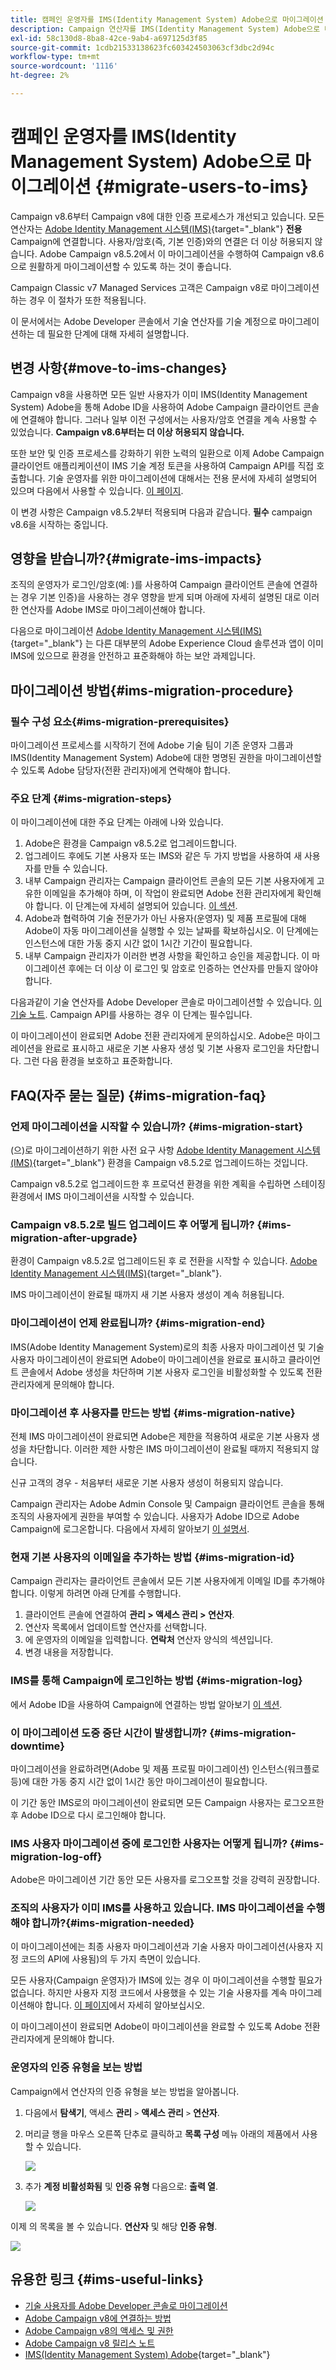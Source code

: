 ```yaml
---
title: 캠페인 운영자를 IMS(Identity Management System) Adobe으로 마이그레이션
description: Campaign 연산자를 IMS(Identity Management System) Adobe으로 마이그레이션하는 방법에 대해 알아봅니다.
exl-id: 58c130d8-8ba8-42ce-9ab4-a697125d3f85
source-git-commit: 1cdb21533138623fc603424503063cf3dbc2d94c
workflow-type: tm+mt
source-wordcount: '1116'
ht-degree: 2%

---
```


# 캠페인 운영자를 IMS(Identity Management System) Adobe으로 마이그레이션 {#migrate-users-to-ims}

Campaign v8.6부터 Campaign v8에 대한 인증 프로세스가 개선되고 있습니다. 모든 연산자는 [Adobe Identity Management 시스템(IMS)](https://helpx.adobe.com/kr/enterprise/using/identity.html){target="_blank"} **전용** Campaign에 연결합니다. 사용자/암호(즉, 기본 인증)와의 연결은 더 이상 허용되지 않습니다. Adobe Campaign v8.5.2에서 이 마이그레이션을 수행하여 Campaign v8.6으로 원활하게 마이그레이션할 수 있도록 하는 것이 좋습니다.

Campaign Classic v7 Managed Services 고객은 Campaign v8로 마이그레이션하는 경우 이 절차가 또한 적용됩니다.

이 문서에서는 Adobe Developer 콘솔에서 기술 연산자를 기술 계정으로 마이그레이션하는 데 필요한 단계에 대해 자세히 설명합니다.

## 변경 사항{#move-to-ims-changes}

Campaign v8을 사용하면 모든 일반 사용자가 이미 IMS(Identity Management System) Adobe을 통해 Adobe ID을 사용하여 Adobe Campaign 클라이언트 콘솔에 연결해야 합니다. 그러나 일부 이전 구성에서는 사용자/암호 연결을 계속 사용할 수 있었습니다. **Campaign v8.6부터는 더 이상 허용되지 않습니다.**

또한 보안 및 인증 프로세스를 강화하기 위한 노력의 일환으로 이제 Adobe Campaign 클라이언트 애플리케이션이 IMS 기술 계정 토큰을 사용하여 Campaign API를 직접 호출합니다. 기술 운영자를 위한 마이그레이션에 대해서는 전용 문서에 자세히 설명되어 있으며 다음에서 사용할 수 있습니다. [이 페이지](ims-migration.md).

이 변경 사항은 Campaign v8.5.2부터 적용되며 다음과 같습니다. **필수** campaign v8.6을 시작하는 중입니다.

## 영향을 받습니까?{#migrate-ims-impacts}

조직의 운영자가 로그인/암호(예: )를 사용하여 Campaign 클라이언트 콘솔에 연결하는 경우 기본 인증)을 사용하는 경우 영향을 받게 되며 아래에 자세히 설명된 대로 이러한 연산자를 Adobe IMS로 마이그레이션해야 합니다.

다음으로 마이그레이션 [Adobe Identity Management 시스템(IMS)](https://helpx.adobe.com/kr/enterprise/using/identity.html){target="_blank"} 는 다른 대부분의 Adobe Experience Cloud 솔루션과 앱이 이미 IMS에 있으므로 환경을 안전하고 표준화해야 하는 보안 과제입니다.

## 마이그레이션 방법{#ims-migration-procedure}

### 필수 구성 요소{#ims-migration-prerequisites}

마이그레이션 프로세스를 시작하기 전에 Adobe 기술 팀이 기존 운영자 그룹과 IMS(Identity Management System) Adobe에 대한 명명된 권한을 마이그레이션할 수 있도록 Adobe 담당자(전환 관리자)에게 연락해야 합니다.

### 주요 단계 {#ims-migration-steps}

이 마이그레이션에 대한 주요 단계는 아래에 나와 있습니다.

1. Adobe은 환경을 Campaign v8.5.2로 업그레이드합니다.
1. 업그레이드 후에도 기본 사용자 또는 IMS와 같은 두 가지 방법을 사용하여 새 사용자를 만들 수 있습니다.
1. 내부 Campaign 관리자는 Campaign 클라이언트 콘솔의 모든 기본 사용자에게 고유한 이메일을 추가해야 하며, 이 작업이 완료되면 Adobe 전환 관리자에게 확인해야 합니다. 이 단계는에 자세히 설명되어 있습니다. [이 섹션](#ims-migration-id).
1. Adobe과 협력하여 기술 전문가가 아닌 사용자(운영자) 및 제품 프로필에 대해 Adobe이 자동 마이그레이션을 실행할 수 있는 날짜를 확보하십시오. 이 단계에는 인스턴스에 대한 가동 중지 시간 없이 1시간 기간이 필요합니다.
1. 내부 Campaign 관리자가 이러한 변경 사항을 확인하고 승인을 제공합니다. 이 마이그레이션 후에는 더 이상 이 로그인 및 암호로 인증하는 연산자를 만들지 않아야 합니다.

다음과같이 기술 연산자를 Adobe Developer 콘솔로 마이그레이션할 수 있습니다. [이 기술 노트](ims-migration.md). Campaign API를 사용하는 경우 이 단계는 필수입니다.

이 마이그레이션이 완료되면 Adobe 전환 관리자에게 문의하십시오. Adobe은 마이그레이션을 완료로 표시하고 새로운 기본 사용자 생성 및 기본 사용자 로그인을 차단합니다. 그런 다음 환경을 보호하고 표준화합니다.

## FAQ(자주 묻는 질문) {#ims-migration-faq}

### 언제 마이그레이션을 시작할 수 있습니까? {#ims-migration-start}

(으)로 마이그레이션하기 위한 사전 요구 사항 [Adobe Identity Management 시스템(IMS)](https://helpx.adobe.com/kr/enterprise/using/identity.html){target="_blank"} 환경을 Campaign v8.5.2로 업그레이드하는 것입니다.

Campaign v8.5.2로 업그레이드한 후 프로덕션 환경을 위한 계획을 수립하면 스테이징 환경에서 IMS 마이그레이션을 시작할 수 있습니다.

### Campaign v8.5.2로 빌드 업그레이드 후 어떻게 됩니까? {#ims-migration-after-upgrade}

환경이 Campaign v8.5.2로 업그레이드된 후 로 전환을 시작할 수 있습니다. [Adobe Identity Management 시스템(IMS)](https://helpx.adobe.com/kr/enterprise/using/identity.html){target="_blank"}.

IMS 마이그레이션이 완료될 때까지 새 기본 사용자 생성이 계속 허용됩니다.

### 마이그레이션이 언제 완료됩니까? {#ims-migration-end}

IMS(Adobe Identity Management System)로의 최종 사용자 마이그레이션 및 기술 사용자 마이그레이션이 완료되면 Adobe이 마이그레이션을 완료로 표시하고 클라이언트 콘솔에서 Adobe 생성을 차단하며 기본 사용자 로그인을 비활성화할 수 있도록 전환 관리자에게 문의해야 합니다.


### 마이그레이션 후 사용자를 만드는 방법 {#ims-migration-native}

전체 IMS 마이그레이션이 완료되면 Adobe은 제한을 적용하여 새로운 기본 사용자 생성을 차단합니다. 이러한 제한 사항은 IMS 마이그레이션이 완료될 때까지 적용되지 않습니다.

신규 고객의 경우 - 처음부터 새로운 기본 사용자 생성이 허용되지 않습니다.

Campaign 관리자는 Adobe Admin Console 및 Campaign 클라이언트 콘솔을 통해 조직의 사용자에게 권한을 부여할 수 있습니다. 사용자가 Adobe ID으로 Adobe Campaign에 로그온합니다. 다음에서 자세히 알아보기 [이 설명서](../../v8/start/gs-permissions.md).

### 현재 기본 사용자의 이메일을 추가하는 방법 {#ims-migration-id}

Campaign 관리자는 클라이언트 콘솔에서 모든 기본 사용자에게 이메일 ID를 추가해야 합니다. 이렇게 하려면 아래 단계를 수행합니다.

1. 클라이언트 콘솔에 연결하여 **관리 > 액세스 관리 > 연산자**.
1. 연산자 목록에서 업데이트할 연산자를 선택합니다.
1. 에 운영자의 이메일을 입력합니다. **연락처** 연산자 양식의 섹션입니다.
1. 변경 내용을 저장합니다.

<!--You can also import a CSV file to update all your operator profiles with their email.-->


### IMS를 통해 Campaign에 로그인하는 방법 {#ims-migration-log}

에서 Adobe ID을 사용하여 Campaign에 연결하는 방법 알아보기 [이 섹션](../../v8/start/connect.md).

### 이 마이그레이션 도중 중단 시간이 발생합니까? {#ims-migration-downtime}

마이그레이션을 완료하려면(Adobe 및 제품 프로필 마이그레이션) 인스턴스(워크플로 등)에 대한 가동 중지 시간 없이 1시간 동안 마이그레이션이 필요합니다.

이 기간 동안 IMS로의 마이그레이션이 완료되면 모든 Campaign 사용자는 로그오프한 후 Adobe ID으로 다시 로그인해야 합니다.

### IMS 사용자 마이그레이션 중에 로그인한 사용자는 어떻게 됩니까? {#ims-migration-log-off}

Adobe은 마이그레이션 기간 동안 모든 사용자를 로그오프할 것을 강력히 권장합니다.

### 조직의 사용자가 이미 IMS를 사용하고 있습니다. IMS 마이그레이션을 수행해야 합니까?{#ims-migration-needed}

이 마이그레이션에는 최종 사용자 마이그레이션과 기술 사용자 마이그레이션(사용자 지정 코드의 API에 사용됨)의 두 가지 측면이 있습니다.

모든 사용자(Campaign 운영자)가 IMS에 있는 경우 이 마이그레이션을 수행할 필요가 없습니다. 하지만 사용자 지정 코드에서 사용했을 수 있는 기술 사용자를 계속 마이그레이션해야 합니다. [이 페이지](ims-migration.md)에서 자세히 알아보십시오.

이 마이그레이션이 완료되면 Adobe이 마이그레이션을 완료할 수 있도록 Adobe 전환 관리자에게 문의해야 합니다.

### 운영자의 인증 유형을 보는 방법

Campaign에서 연산자의 인증 유형을 보는 방법을 알아봅니다.

1. 다음에서 **탐색기**, 액세스 **관리** `>` **액세스 관리** `>` **연산자**.

1. 머리글 행을 마우스 오른쪽 단추로 클릭하고 **목록 구성** 메뉴 아래의 제품에서 사용할 수 있습니다.

   ![](assets/ims_2.png)

1. 추가 **계정 비활성화됨** 및 **인증 유형** 다음으로: **출력 열**.

   ![](assets/ims_1.png)

이제 의 목록을 볼 수 있습니다. **연산자** 및 해당 **인증 유형**.

![](assets/ims_3.png)

## 유용한 링크 {#ims-useful-links}

* [기술 사용자를 Adobe Developer 콘솔로 마이그레이션](ims-migration.md)
* [Adobe Campaign v8에 연결하는 방법](../../v8/start/connect.md)
* [Adobe Campaign v8의 액세스 및 권한](../../v8/start/gs-permissions.md)
* [Adobe Campaign v8 릴리스 노트](../../v8/start/release-notes.md)
* [IMS(Identity Management System) Adobe](https://helpx.adobe.com/kr/enterprise/using/identity.html){target="_blank"}
